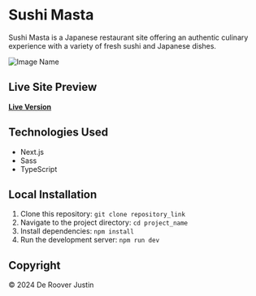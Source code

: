 # Sushi Masta

Sushi Masta is a Japanese restaurant site offering an authentic culinary experience with a variety of fresh sushi and Japanese dishes.

![Image Name](/sushi_master/public/images/readme/Sushis-Master.png)

## Live Site Preview

[**Live Version**](https://sushi-master-phi.vercel.app/)

## Technologies Used

- Next.js
- Sass
- TypeScript

## Local Installation

1. Clone this repository: `git clone repository_link`
2. Navigate to the project directory: `cd project_name`
3. Install dependencies: `npm install`
4. Run the development server: `npm run dev`

## Copyright

© 2024 De Roover Justin
